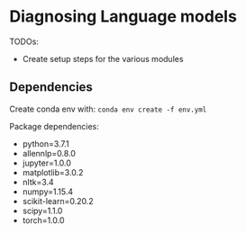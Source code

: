 # Diagnosing Language models

TODOs:
- Create setup steps for the various modules

## Dependencies
Create conda env with:
`conda env create -f env.yml`

Package dependencies:
- python=3.7.1
- allennlp=0.8.0
- jupyter=1.0.0
- matplotlib=3.0.2
- nltk=3.4
- numpy=1.15.4
- scikit-learn=0.20.2
- scipy=1.1.0
- torch=1.0.0
